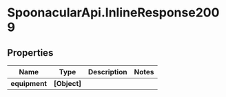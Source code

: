# SpoonacularApi.InlineResponse2009

## Properties

Name | Type | Description | Notes
------------ | ------------- | ------------- | -------------
**equipment** | **[Object]** |  | 


